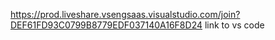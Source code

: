 https://prod.liveshare.vsengsaas.visualstudio.com/join?DEF61FD93C0799B8779EDF037140A16F8D24
link to vs code
